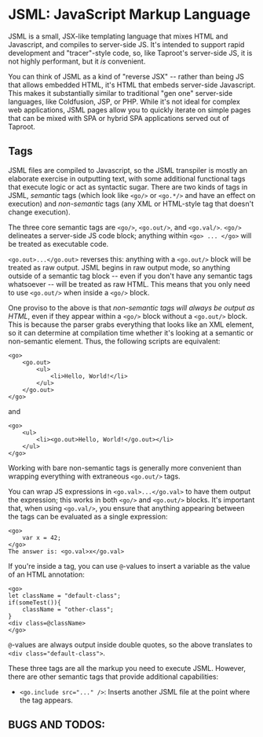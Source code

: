 # JSML: JavaScript Markup Language

JSML is a small, JSX-like templating language that mixes HTML and Javascript, and compiles to server-side JS. It's
intended to support rapid development and "tracer"-style code, so, like Taproot's server-side JS, it is not highly
performant, but it *is* convenient.

You can think of JSML as a kind of "reverse JSX" -- rather than being JS that allows embedded HTML, it's HTML that 
embeds server-side Javascript. This makes it substantially similar to traditional "gen one" server-side languages, like 
Coldfusion, JSP, or PHP. While it's not ideal for complex web applications, JSML pages allow you to quickly iterate on 
simple pages that can be mixed with SPA or hybrid SPA applications served out of Taproot.

## Tags
JSML files are compiled to Javascript, so the JSML transpiler is mostly an elaborate exercise in outputting text, with 
some additional functional tags that execute logic or act as syntactic sugar. There are two kinds of tags in JSML, 
*semantic* tags (which look like `<go/>` or `<go.*/>` and have an effect on execution) and *non-semantic* tags (any XML or HTML-style tag that doesn't change 
execution).

The three core semantic tags are `<go/>`, `<go.out/>`, and `<go.val/>`. `<go/>` delineates a server-side JS code block; 
anything within `<go> ... </go>` will be treated as executable code. 

`<go.out>...</go.out>` reverses this: anything 
with a `<go.out/>` block will be treated as raw output. JSML begins in raw output mode, so anything outside of a 
semantic tag block -- even if you don't have any semantic tags whatsoever -- will be treated as raw HTML. This means that 
you only need to use `<go.out/>` when inside a `<go/>` block.

One proviso to the above is that *non-semantic tags will always be output as HTML*, even if they appear within a `<go/>` 
block without a `<go.out/>` block. This is because the parser grabs everything that looks like an XML element, so it can 
determine at compilation time whether it's looking at a semantic or non-semantic element. Thus, the following scripts are 
equivalent:

~~~
<go>
    <go.out>
        <ul>
            <li>Hello, World!</li>
        </ul>
    </go.out>
</go>
~~~
and
~~~
<go>
    <ul>
        <li><go.out>Hello, World!</go.out></li>
    </ul>
</go>
~~~

Working with bare non-semantic tags is generally more convenient than wrapping everything with extraneous `<go.out/>` 
tags.

You can wrap JS expressions in `<go.val>...</go.val>` to have them output the expression; this works in both `<go/>` and 
`<go.out/>` blocks. It's important that, when using `<go.val/>`, you ensure that anything appearing between the tags can 
be evaluated as a single expression:

~~~
<go>
    var x = 42;
</go>
The answer is: <go.val>x</go.val>
~~~

If you're inside a tag, you can use `@`-values to insert a variable as the value of an HTML annotation:
~~~
<go>
let className = "default-class";
if(someTest()){
    className = "other-class";
}
<div class=@className>
</go>
~~~
`@`-values are always output inside double quotes, so the above translates to `<div class="default-class">`.

These three tags are all the markup you need to execute JSML. However, there are other semantic tags that provide 
additional capabilities:

- `<go.include src="..." />`: Inserts another JSML file at the point where the tag appears.


BUGS AND TODOS:
-